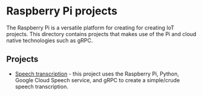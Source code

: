 # Raspberry Pi projects

The Raspberry Pi is a versatile platform for creating for creating IoT projects.  This directory contains projects that makes use of the Pi and cloud native technologies such as gRPC.

## Projects

 - [Speech transcription](./transcribe) - this project uses the Raspberry Pi, Python, Google Cloud Speech service, and gRPC to create a simple/crude speech transcription.